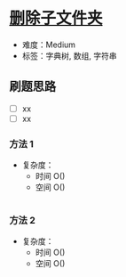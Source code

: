 # [删除子文件夹](https://leetcode-cn.com/problems/remove-sub-folders-from-the-filesystem/)

- 难度：Medium
- 标签：字典树, 数组, 字符串

## 刷题思路

- [ ] xx
- [ ] xx

### 方法 1

- 复杂度：
    - 时间 O()
    - 空间 O()

``` js

```

### 方法 2

- 复杂度：
    - 时间 O()
    - 空间 O()

``` js

```
